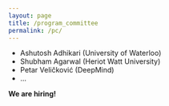 ```yaml
---
layout: page
title: /program_committee
permalink: /pc/
---
```


* Ashutosh Adhikari (University of Waterloo)
* Shubham Agarwal (Heriot Watt University)
* Petar Veličković (DeepMind)
* ...

**We are hiring!**
